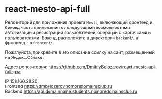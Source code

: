 # react-mesto-api-full
Репозиторий для приложения проекта `Mesto`, включающий фронтенд и бэкенд части приложения со следующими возможностями: авторизации и регистрации пользователей, операции с карточками и пользователями. Бэкенд расположите в директории `backend/`, а фронтенд - в `frontend/`.  
  
Пожалуйста, прикрепите в это описание ссылку на сайт, размещенный на Яндекс.Облаке.  



Адрес репозитория: https://github.com/DmitriyBelozerov/react-mesto-api-full-gha

IP  158.160.28.20  
Frontend  https://dmbelozerov.nomoredomainsclub.ru  
Backend  https://api.domainname.students.nomoredomainsclub.ru